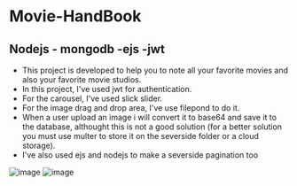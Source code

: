 # Movie-HandBook
<h2> Nodejs - mongodb -ejs -jwt</h2>
<ul>
  <li>This project is developed to help you to note all your favorite movies and also your favorite movie studios.</li>
  <li>In this project, I've used jwt for authentication.</li>
  <li>For the carousel, I've used slick slider.</li> 
  <li>For the image drag and drop area, I've use filepond to do it.</li>
  <li>When a user upload an image i will convert it to base64 and save it to the database, althought this is not a good solution (for a better solution you must use multer to store it on the severside folder or a cloud storage).</li>
  <li>I've also used ejs and nodejs to make a severside pagination too</li>
</ul>

![image](https://user-images.githubusercontent.com/31760814/138594707-a70b23c1-cebc-43d1-8b93-29b316de341f.png)
![image](https://user-images.githubusercontent.com/31760814/138594717-08e4495f-3294-40c7-a38f-aaad88792268.png)

